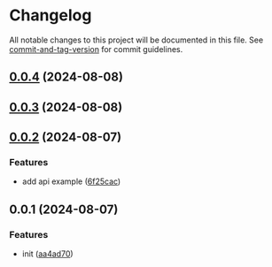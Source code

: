 # Changelog

All notable changes to this project will be documented in this file. See [commit-and-tag-version](https://github.com/absolute-version/commit-and-tag-version) for commit guidelines.

## [0.0.4](https://github.com/thewolmer/create-next-app/compare/v0.0.3...v0.0.4) (2024-08-08)

## [0.0.3](https://github.com/thewolmer/create-next-app/compare/v0.0.2...v0.0.3) (2024-08-08)

## [0.0.2](https://github.com/thewolmer/create-next-app/compare/v0.0.1...v0.0.2) (2024-08-07)


### Features

* add api example ([6f25cac](https://github.com/thewolmer/create-next-app/commit/6f25cac3089c72058b598f2ff537fac9dd492bdd))

## 0.0.1 (2024-08-07)


### Features

* init ([aa4ad70](https://github.com/thewolmer/create-next-app/commit/aa4ad70bff875abe3d4809d4036caa6a0f1b0834))
